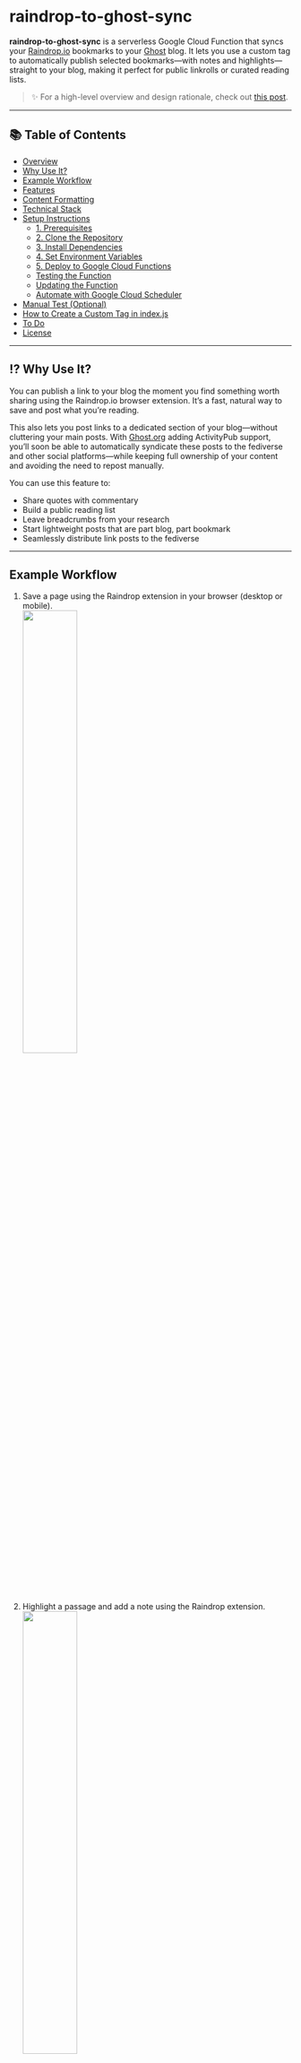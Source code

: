# raindrop-to-ghost-sync

**raindrop-to-ghost-sync** is a serverless Google Cloud Function that syncs your [Raindrop.io](https://raindrop.io) bookmarks to your [Ghost](https://ghost.org) blog. It lets you use a custom tag to automatically publish selected bookmarks—with notes and highlights—straight to your blog, making it perfect for public linkrolls or curated reading lists.

> ✨ For a high-level overview and design rationale, check out [this post](https://danielraffel.me/2024/01/30/intriguing-stuff/).

---

## 📚 Table of Contents

- [Overview](#raindrop-to-ghost-sync)
- [Why Use It?](#️-why-use-it)
- [Example Workflow](#example-workflow)
- [Features](#-features)
- [Content Formatting](#-content-formatting)
- [Technical Stack](#️-technical-stack)
- [Setup Instructions](#-setup-instructions)
  - [1. Prerequisites](#1-prerequisites)
  - [2. Clone the Repository](#2-clone-the-repository)
  - [3. Install Dependencies](#3-install-dependencies)
  - [4. Set Environment Variables](#4-set-environment-variables)
  - [5. Deploy to Google Cloud Functions](#5-deploy-to-google-cloud-functions)
  - [Testing the Function](#-testing-the-function)
  - [Updating the Function](#-updating-the-function)
  - [Automate with Google Cloud Scheduler](#-automate-with-google-cloud-scheduler)
- [Manual Test (Optional)](#-manual-test-optional)
- [How to Create a Custom Tag in index.js](#-how-to-create-a-custom-tag-in-indexjs)
- [To Do](#-to-do)
- [License](#-license)

---

## ⁉️ Why Use It?

You can publish a link to your blog the moment you find something worth sharing using the Raindrop.io browser extension. It’s a fast, natural way to save and post what you’re reading.

This also lets you post links to a dedicated section of your blog—without cluttering your main posts. With [Ghost.org](https://Ghost.org) adding ActivityPub support, you’ll soon be able to automatically syndicate these posts to the fediverse and other social platforms—while keeping full ownership of your content and avoiding the need to repost manually.

You can use this feature to:
- Share quotes with commentary  
- Build a public reading list  
- Leave breadcrumbs from your research  
- Start lightweight posts that are part blog, part bookmark
- Seamlessly distribute link posts to the fediverse

---
## Example Workflow

1. Save a page using the Raindrop extension in your browser (desktop or mobile).<br>
   <img src="https://github.com/user-attachments/assets/201f25ce-7077-41c6-b12c-8169c4ac2525" style="width:45%;">

2. Highlight a passage and add a note using the Raindrop extension.<br>
   <img src="https://github.com/user-attachments/assets/3fbddcd4-690f-4243-8257-8aced9fd26b9" style="width:45%;">

3. Automatically publish to your Ghost blog.<br>
   <img src="https://github.com/user-attachments/assets/ed8f1d67-0792-4146-ac09-6783f1fda386" style="width:45%;">

---
## ✨ Features

- **Automatic Publishing**: Syncs the most recent Raindrop bookmark with a custom tag of your choice to your Ghost blog.
- **Update Detection**: If the bookmark was already synced, the corresponding Ghost post will be updated (not duplicated).
- **Clean Formatting**: Notes and highlights are wrapped in semantic HTML and stored in a Ghost HTML card block.
  - Paragraphs, line breaks, and bullet lists (`-` or `*`) are preserved.
  - Inline code (`` `like this` ``) and fenced code blocks (```lang) are rendered using proper HTML code tags.
  - Safe HTML tags like `<b>`, `<i>`, and `<a href="...">` are allowed and sanitized.
- **Metadata Embedded**: Posts include embedded metadata (like Raindrop ID and tags) for filtering or custom display logic.
- **RSS Feed Friendly**: Works well with Ghost’s RSS system to support custom feeds using the `links` tag.

---
### 🧾 Content Formatting

When you add notes or highlights to a Raindrop bookmark, this function converts them into readable, structured HTML for Ghost.

Supported features:

- **Paragraphs**: Line breaks are preserved between paragraphs.
- **Bullet Lists**: Lines starting with `-` or `*` are turned into `<ul><li>` HTML lists.
- **Inline Code**: Wrap text in backticks like `` `code` `` to render it as `<code>code</code>`.
- **Code Blocks**: Fenced code blocks using triple backticks (```) are supported and optionally language-tagged:


Entering:

````markdown
```js
console.log("Hello");
```
````

Becomes:

```js
console.log("Hello");
```

* **Safe HTML**: Simple tags like `<b>`, `<strong>`, `<i>`, `<em>`, and `<a href="...">` are preserved and sanitized for safe rendering in Ghost.

* **Highlight + Note Pairing**: Highlights from Raindrop are rendered inside `<blockquote>` elements. Notes attached to highlights are displayed beneath them with full formatting.

---

## ⚙️ Technical Stack

- **Google Cloud Functions** (Gen 2, Node.js 20)
- **Google Cloud Scheduler** (optional): Automates sync on a recurring schedule
- **Raindrop REST API**: Fetches bookmarks
- **Ghost Admin API**: Publishes or updates blog posts
- **Node.js Libraries**: `axios`, `@tryghost/admin-api`, `@google-cloud/functions-framework`

---

## 🚀 Setup Instructions

### 1. Prerequisites

Before you begin, make sure you have:

#### 🛠️ Google Cloud Account

- A [Google Cloud Platform (GCP)](https://cloud.google.com/) account
- [Google Cloud CLI](https://cloud.google.com/sdk/docs/install) installed and authenticated if you want to deploy locally
- [Node.js and npm](https://nodejs.org/) installed (required to install dependencies and deploy the function via Google Cloud CLI)

#### 🔖 A Raindrop Account with Developer Integration Configured

- A [Raindrop.io developer integration](https://developer.raindrop.io/v1/authentication)
- A **test token** (used as the `RAINDROP_API_KEY` environment variable)
- A **Raindrop Premium** account if you want notes on highlights to appear in Ghost

#### 👻 Ghost Blog Setup

- A Ghost blog with [Admin API](https://ghost.org/docs/admin-api/) access
- A **Ghost Admin API Key** and blog URL  
  (Found under *Ghost Admin → Settings → Integrations → Add Custom Integration*)

---

### 2. Clone the Repository

```bash
git clone https://github.com/danielraffel/raindrop-to-ghost-sync.git
cd raindrop-to-ghost-sync
```


---

### 3. Install Dependencies
```
npm install
```


---

### 4. Set Environment Variables

You’ll need to define the following variables when deploying:

| Variable             | Description                                                                 |
|----------------------|-----------------------------------------------------------------------------|
| `RAINDROP_API_KEY`   | Your Raindrop test token                                                    |
| `GHOST_API_URL`      | Your Ghost blog URL (e.g. `https://yourdomain.com`)                         |
| `GHOST_ADMIN_API_KEY`| Your Ghost Admin API key (`<id>:<secret>`)                                  |
| `SYNC_SECRET`        | A token you’ll use in the `Authorization` header to trigger syncs securely  |


---

### 5. Deploy to Google Cloud Functions
```
gcloud functions deploy raindropToGhostSync \
  --gen2 \
  --runtime nodejs20 \
  --trigger-http \
  --region YOUR_REGION \
  --entry-point raindropToGhostSync \
  --set-env-vars RAINDROP_API_KEY=YOUR_RAINDROP_KEY,GHOST_API_URL=https://yourdomain.com,GHOST_ADMIN_API_KEY=YOUR_ADMIN_KEY,SYNC_SECRET=YOUR_SECRET
```

📌 Replace:
-	YOUR_REGION with a region like us-central1
-	RAINDROP_API_KEY with your Raindrop test token
- GHOST_API_URL with your Ghost Admin API key
- GHOST_ADMIN_API_KEY with your YOUR_ADMIN_KEY
-	SYNC_SECRET with your token

When prompted:
```
Allow unauthenticated invocations of new function [raindropToGhostSync]? (y/N)? y
```


---

### 🧪 Testing the Function

Trigger the sync manually with curl using your SYNC_SECRET:
```
curl -X POST https://REGION-PROJECT.cloudfunctions.net/raindropToGhostSync \
  -H "Authorization: Bearer YOUR_SECRET"
```
To verify your Raindrop bookmarks are being tagged using YOUR_RAINDROP_API_KEY:
```
curl -H "Authorization: Bearer YOUR_RAINDROP_API_KEY" \
  "https://api.raindrop.io/rest/v1/raindrops/0?tag=1"
```


---

### 🔁 Updating the Function

If you make changes to index.js, re-deploy using YOUR_REGION:
```
gcloud functions deploy raindropToGhostSync \
  --gen2 \
  --runtime nodejs20 \
  --trigger-http \
  --region YOUR_REGION \
  --entry-point raindropToGhostSync
```
✅ You do not need to re-set environment variables unless they change.

---

### ⏰ Automate with Google Cloud Scheduler

To run your Raindrop → Ghost sync automatically every minute, use Google Cloud Scheduler to call your function on a recurring schedule.

---

#### ✅ Step 1: Grant Invoke Permissions

Cloud Scheduler needs permission to call your Cloud Function. Run:
```
gcloud functions add-iam-policy-binding raindropToGhostSync \
  --region=us-central1 \
  --member="serviceAccount:SERVICE_ACCOUNT_EMAIL" \
  --role="roles/cloudfunctions.invoker"
```
Replace SERVICE_ACCOUNT_EMAIL with the service account Scheduler will use.

To find that email:

In most cases, the default is:
```
PROJECT_ID@appspot.gserviceaccount.com
```
You can confirm this in the IAM section of the Cloud Console or by running:
```
gcloud iam service-accounts list
```

---

#### ✅ Step 2: Create the Scheduler Job

Once the correct service account has access, create the job (update this with your region, your cloud function URI, and your SYNC_SECRET :

```
gcloud scheduler jobs create http raindrop-ghost-sync \
  --location=us-central1 \
  --schedule="* * * * *" \
  --uri=https://us-central1-YOUR_PROJECT.cloudfunctions.net/raindropToGhostSync \
  --http-method=POST \
  --headers="Authorization=Bearer ${SYNC_SECRET}" \
  --attempt-deadline=540s
```
🔐 This sends your pre-defined SYNC_SECRET as a bearer token in the Authorization header. Your Cloud Function should reject requests that don’t include this.

---

### 🧪 Manual Test (Optional)

You can test the sync manually by running:
```
gcloud scheduler jobs run raindrop-ghost-sync --location=us-central1
```
Check your function logs to confirm it was triggered successfully:
```
gcloud functions logs read raindropToGhostSync --region=us-central1 --limit=10
```

Changed something in your Raindrop bookmark and don’t want to wait for an automated update? Trigger a sync manually with curl using your SYNC_SECRET:
```
curl -X POST https://REGION-PROJECT.cloudfunctions.net/raindropToGhostSync \
  -H "Authorization: Bearer YOUR_SECRET"
```
Or make it even easier—add a shortcut to your terminal by including this in your ~/.zshrc:
```
alias pushlink='curl -X POST https://REGION-PROJECT.cloudfunctions.net/raindropToGhostSync -H "Authorization: Bearer YOUR_SECRET"'
```
Then just type `pushlink` in your terminal whenever you want to instantly sync a new link.

---

### 🔧 How to Create a Custom Tag in index.js 

By default, the function looks for the most recent bookmark tagged with 1. You can change this by editing the tag filter in getLatestRaindropBookmark():
```
params: {
  tag: '1', // ← change this to your preferred tag (e.g. 'publish', 'linkroll')
  sort: '-created',
  perpage: 10
}
```
You can also adjust:
-	How the post content is formatted (inside formatGhostContent)
-	The logic for filtering out empty bookmarks (via shouldProcessBookmark)
-	Any HTML structure or metadata formatting as needed

---

## 📌 To Do

- Add deletion support: Remove Ghost posts if the corresponding Raindrop no longer has the custom tag
  - Strategy: Retrieve all links-tagged Ghost posts → extract raindrop-id from each → query Raindrop API → if tag is missing, delete the post
  - Consider adding a simple database or caching layer to avoid redundant API calls
- Add support for a `.env` file

---

## 📄 License

MIT License.
